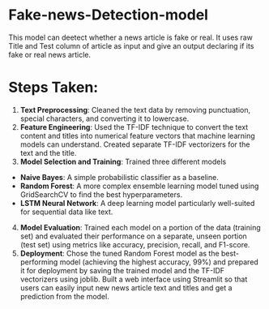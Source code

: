 # Fake-news-Detection-model
This model can deetect whether a news article is fake or real. It uses raw Title and Test column of article as input and give an output declaring if its fake or real news article.
# Steps Taken:
1. **Text Preprocessing**: Cleaned the text data by removing punctuation, special characters, and converting it to lowercase.
2. **Feature Engineering**: Used the TF-IDF technique to convert the text content and titles into numerical feature vectors that machine learning models can understand. Created separate TF-IDF vectorizers for the text and the title.
3. **Model Selection and Training**: Trained three different models
 + **Naive Bayes**: A simple probabilistic classifier as a baseline.
 + **Random Forest**: A more complex ensemble learning model tuned using GridSearchCV to find the best hyperparameters.
 + **LSTM Neural Network**: A deep learning model particularly well-suited for sequential data like text.
4. **Model Evaluation**: Trained each model on a portion of the data (training set) and evaluated their performance on a separate, unseen portion (test set) using metrics like accuracy, precision, recall, and F1-score.
6. **Deployment**: Chose the tuned Random Forest model as the best-performing model (achieving the highest accuracy, 99%) and prepared it for deployment by saving the trained model and the TF-IDF vectorizers using joblib. Built a web interface using Streamlit so that users can easily input new news article text and titles and get a prediction from the model.
